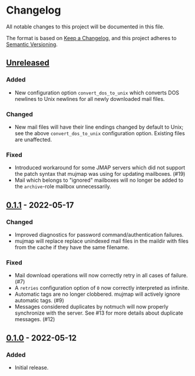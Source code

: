# Changelog
All notable changes to this project will be documented in this file.

The format is based on [Keep a Changelog](https://keepachangelog.com/en/1.0.0/),
and this project adheres to [Semantic Versioning](https://semver.org/spec/v2.0.0.html).

## [Unreleased]
### Added
- New configuration option `convert_dos_to_unix` which converts DOS newlines to
  Unix newlines for all newly downloaded mail files.

### Changed
- New mail files will have their line endings changed by default to Unix; see
  the above `convert_dos_to_unix` configuration option. Existing files are
  unaffected.

### Fixed
- Introduced workaround for some JMAP servers which did not support the patch
  syntax that mujmap was using for updating mailboxes. (#19)
- Mail which belongs to "ignored" mailboxes will no longer be added to the
  `archive`-role mailbox unnecessarily.

## [0.1.1] - 2022-05-17
### Changed
- Improved diagnostics for password command/authentication failures.
- mujmap will replace replace unindexed mail files in the maildir with files
  from the cache if they have the same filename.

### Fixed
- Mail download operations will now correctly retry in all cases of failure.
  (#7)
- A `retries` configuration option of `0` now correctly interpreted as infinite.
- Automatic tags are no longer clobbered. mujmap will actively ignore automatic
  tags. (#9)
- Messages considered duplicates by notmuch will now properly synchronize with
  the server. See #13 for more details about duplicate messages. (#12)

## [0.1.0] - 2022-05-12
### Added
- Initial release.

[Unreleased]: https://github.com/elizagamedev/mujmap/compare/v0.1.1...HEAD
[0.1.1]: https://github.com/elizagamedev/mujmap/compare/v0.1.0...v0.1.1
[0.1.0]: https://github.com/elizagamedev/mujmap/releases/tag/v0.1.0
